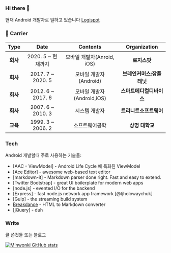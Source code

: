 ### Hi there 👋

현재 Android 개발자로 일하고 있습니다 [Logispot](https://www.logi-spot.com/)

### :purple_heart: Carrier

| **Type** | **Date** | **Contents** | **Organization** |
|:--------:|:--------:|:--------:|:--------:|
| **회사** | 2020. 5 ~ 현재까지 | 모바일 개발자(Anroid, iOS) | **로지스팟** |
| **회사** | 2017. 7 ~ 2020. 5 | 모바일 개발자(Android) | **브레인커머스:잡플래닛** |
| **회사** | 2012. 6 ~ 2017. 6 | 모바일 개발자(Android,iOS) | **스마트메디컬디바이스** |
| **회사** | 2007. 6 ~ 2010. 3 | 시스템 개발자 | **트리니트소프트웨어** |
| **교육** | 1999. 3 ~ 2006. 2 | 소프트웨어공학 | **상명 대학교** |

### Tech 

Android 개발할때 주로 사용하는 기술들:

* [AAC - ViewModel] - Android Life Cycle 에 특화된 ViewModel
* [Ace Editor] - awesome web-based text editor
* [markdown-it] - Markdown parser done right. Fast and easy to extend.
* [Twitter Bootstrap] - great UI boilerplate for modern web apps
* [node.js] - evented I/O for the backend
* [Express] - fast node.js network app framework [@tjholowaychuk]
* [Gulp] - the streaming build system
* [Breakdance](https://breakdance.github.io/breakdance/) - HTML to Markdown converter
* [jQuery] - duh

### Write 

글 쓴것들 또는 블로그

[![Minwonki GitHub stats](https://github-readme-stats.vercel.app/api?username=minwonki)](https://github.com/anuraghazra/github-readme-stats)

<!--
**minwonki/minwonki** is a ✨ _special_ ✨ repository because its `README.md` (this file) appears on your GitHub profile.

Here are some ideas to get you started:

- 🔭 I’m currently working on ...
- 🌱 I’m currently learning ...
- 👯 I’m looking to collaborate on ...
- 🤔 I’m looking for help with ...
- 💬 Ask me about ...
- 📫 How to reach me: ...
- 😄 Pronouns: ...
- ⚡ Fun fact: ...
-->
